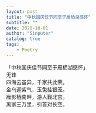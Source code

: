 ```yaml
---
layout: post
title: "中秋国庆佳节同至于雁栖湖感怀"
subtitle: ""
date: 2020-10-01
author: "Sinputer"
catalog: true
tags: 
    - Poetry
---
```

「中秋国庆佳节同至于雁栖湖感怀」  
无锋  
四海云虽异，千家共此荣。  
金乌迎紫气，玉兔挂银笼。  
雁影栖南畔，游人觐北宫。  
离家三万里，引首对长空。  